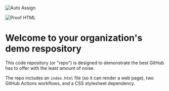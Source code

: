![Auto Assign](https://github.com/Grateful-Dank-Creations/demo-repository/actions/workflows/auto-assign.yml/badge.svg)

![Proof HTML](https://github.com/Grateful-Dank-Creations/demo-repository/actions/workflows/proof-html.yml/badge.svg)

# Welcome to your organization's demo respository
This code repository (or "repo") is designed to demonstrate the best GitHub has to offer with the least amount of noise.

The repo includes an `index.html` file (so it can render a web page), two GitHub Actions workflows, and a CSS stylesheet dependency.
